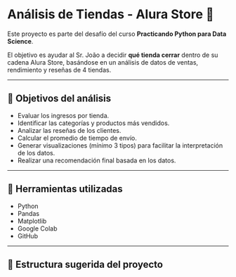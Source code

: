 # Análisis de Tiendas - Alura Store 🛒

Este proyecto es parte del desafío del curso **Practicando Python para Data Science**.

El objetivo es ayudar al Sr. João a decidir **qué tienda cerrar** dentro de su cadena Alura Store, basándose en un análisis de datos de ventas, rendimiento y reseñas de 4 tiendas.

---

## 📌 Objetivos del análisis

- Evaluar los ingresos por tienda.
- Identificar las categorías y productos más vendidos.
- Analizar las reseñas de los clientes.
- Calcular el promedio de tiempo de envío.
- Generar visualizaciones (mínimo 3 tipos) para facilitar la interpretación de los datos.
- Realizar una recomendación final basada en los datos.

---

## 🧰 Herramientas utilizadas

- Python
- Pandas
- Matplotlib
- Google Colab
- GitHub

---

## 📁 Estructura sugerida del proyecto

